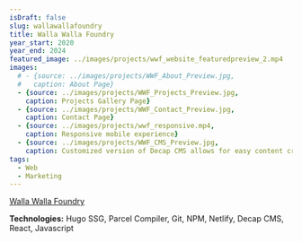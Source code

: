 ```yaml
---
isDraft: false
slug: wallawallafoundry
title: Walla Walla Foundry
year_start: 2020
year_end: 2024
featured_image: ../images/projects/wwf_website_featuredpreview_2.mp4
images: 
  # - {source: ../images/projects/WWF_About_Preview.jpg, 
  #   caption: About Page}
  - {source: ../images/projects/WWF_Projects_Preview.jpg, 
    caption: Projects Gallery Page}
  - {source: ../images/projects/WWF_Contact_Preview.jpg, 
    caption: Contact Page}
  - {source: ../images/projects/wwf_responsive.mp4, 
    caption: Responsive mobile experience}
  - {source: ../images/projects/WWF_CMS_Preview.jpg, 
    caption: Customized version of Decap CMS allows for easy content creation}
tags:
  - Web
  - Marketing
---
```




[Walla Walla Foundry](https://wallawallafoundry.com) 

**Technologies:** Hugo SSG, Parcel Compiler, Git, NPM, Netlify, Decap CMS, React, Javascript
